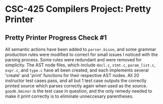 # CSC-425 Compilers Project: Pretty Printer

## Pretty Printer Progress Check #1
All semantic actions have been added to `parser.bison`, and some grammar production rules were modified to correct for small issues I noticed with the parsing process. Some rules were redundant and were removed for simplicity. The AST node files, which include `decl.c`, `stmt.c`, `param_list.c`, `expr.c`, and `type.c` have all been created, and each implements several 'create' and 'print' functions for their respective AST nodes. All 20 instructor test cases pass, and all but 1 test case outputs the correctly printed source which parses correctly again when used as the source. `good6.bminor` is the test case in question, and the only remedy needed to make it print correctly is to eliminate unneccesary parentheses.
